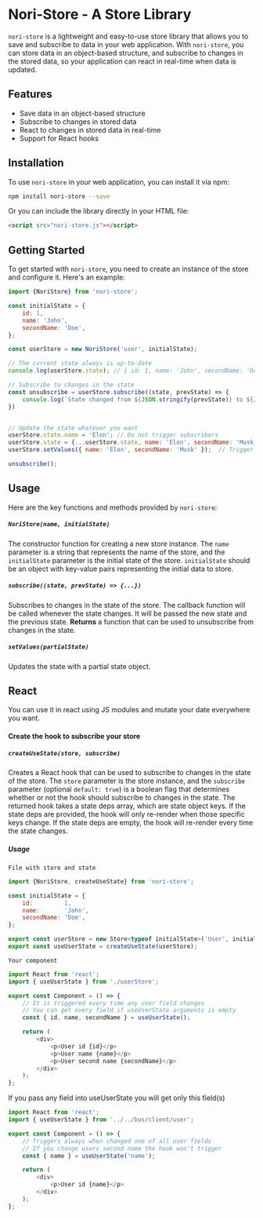 # Nori-Store - A Store Library

`nori-store` is a lightweight and easy-to-use store library that allows you to save and subscribe to data in your web application. With `nori-store`, you can store data in an object-based structure, and subscribe to changes in the stored data, so your application can react in real-time when data is updated.

## Features

- Save data in an object-based structure
- Subscribe to changes in stored data
- React to changes in stored data in real-time
- Support for React hooks

## Installation

To use `nori-store` in your web application, you can install it via npm:
```sh
npm install nori-store --save
```

Or you can include the library directly in your HTML file:
```html
<script src="nori-store.js"></script>
```

## Getting Started
To get started with `nori-store`, you need to create an instance of the store and configure it. Here's an example:

```javascript
import {NoriStore} from 'nori-store';

const initialState = {
    id: 1,
    name: 'John',
    secondName: 'Doe',
};

const userStore = new NoriStore('user', initialState);

// The current state always is up-to-date
console.log(userStore.state); // { id: 1, name: 'John', secondName: 'Doe' }

// Subscribe to changes in the state
const unsubscribe = userStore.subscribe((state, prevState) => {
    console.log(`State changed from ${JSON.stringify(prevState)} to ${JSON.stringify(state)}`);
})


// Update the state whatever you want
userStore.state.name = 'Elon'; // Do not trigger subscribers
userStore.state = {...userStore.state, name: 'Elon', secondName: 'Musk'}; // Trigger subscribers
userStore.setValues({ name: 'Elon', secondName: 'Musk' });  // Trigger subscribers

unsubscribe();
```

## Usage

Here are the key functions and methods provided by `nori-store`:

##### `NoriStore(name, initialState)`
The constructor function for creating a new store instance. The `name` parameter is a string that represents the name of the store, and the `initialState` parameter is the initial state of the store. `initialState` should be an object with key-value pairs representing the initial data to store.

##### `subscribe((state, prevState) => {...})`
Subscribes to changes in the state of the store. The callback function will be called whenever the state changes. It will be passed the new state and the previous state.
**Returns** a function that can be used to unsubscribe from changes in the state.

##### `setValues(partialState)`
Updates the state with a partial state object.

## React
You can use it in react using JS modules and mutate your date everywhere you want.

#### Create the hook to subscribe your store

##### `createUseState(store, subscribe)`
Creates a React hook that can be used to subscribe to changes in the state of the store. The `store` parameter is the store instance, and the `subscribe` parameter (optional `default: true`) is a boolean flag that determines whether or not the hook should subscribe to changes in the state.
The returned hook takes a state deps array, which are state object keys. If the state deps are provided, the hook will only re-render when those specific keys change. If the state deps are empty, the hook will re-render every time the state changes.

##### Usage
`File with store and state`
```javascript
import {NoriStore, createUseState} from 'nori-store';

const initialState = {
    id:         1,
    name:       'John',
    secondName: 'Doe',
};

export const userStore = new Store<typeof initialState>('User', initialState);
export const useUserState = createUseState(userStore);
```
`Your component`
```javascript
import React from 'react';
import { useUserState } from './userStore';

export const Component = () => {
    // It is triggered every time any user field changes
    // You can get every field if useUserState arguments is empty
    const { id, name, secondName } = useUserState();

    return (
        <div>
            <p>User id {id}</p>
            <p>User name {name}</p>
            <p>User second name {secondName}</p>
        </div>
    );
};
```
If you pass any field into useUserState you will get only this field(s)
```javascript
import React from 'react';
import { useUserState } from '../../bus/client/user';

export const Component = () => {
    // Triggers always when changed one of all user fields
    // If you change users second name the hook won't trigger
    const { name } = useUserState('name');

    return (
        <div>
            <p>User id {name}</p>
        </div>
    );
};
```
